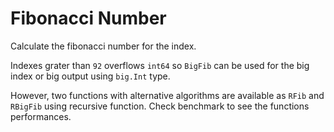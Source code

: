# Fibonacci Number
Calculate the fibonacci number for the index.

Indexes grater than `92` overflows `int64` so
 `BigFib` can be used for the big index or big output using `big.Int` type.

However, two functions with alternative algorithms are available as `RFib` and `RBigFib` using recursive function. Check benchmark to see the functions performances. 